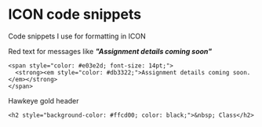 # ICON code snippets
Code snippets I use for formatting in ICON


Red text for messages like ***"Assignment details coming soon"***    
```  
<span style="color: #e03e2d; font-size: 14pt;"> 
  <strong><em style="color: #db3322;">Assignment details coming soon.</em></strong> 
</span> 
```
  
  
Hawkeye gold header  
```  
<h2 style="background-color: #ffcd00; color: black;">&nbsp; Class</h2>  
``` 



